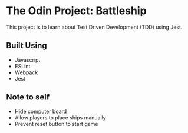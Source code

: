 # The Odin Project: Battleship
This project is to learn about Test Driven Development (TDD) using Jest.

## Built Using
- Javascript
- ESLint
- Webpack
- Jest

## Note to self
- Hide computer board
- Allow players to place ships manually
- Prevent reset button to start game